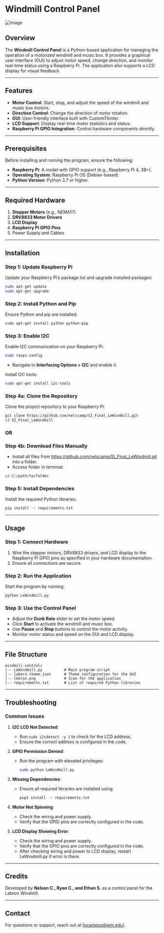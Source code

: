 # Windmill Control Panel
![image](https://github.com/user-attachments/assets/8f84e91e-aba8-421e-a36f-c573de80fd95)

## Overview
The **Windmill Control Panel** is a Python-based application for managing the operation of a motorized windmill and music box. It provides a graphical user interface (GUI) to adjust motor speed, change direction, and monitor real-time status using a Raspberry Pi. The application also supports a LCD display for visual feedback.

---

## Features
- **Motor Control**: Start, stop, and adjust the speed of the windmill and music box motors.
- **Direction Control**: Change the direction of motor rotation.
- **GUI**: User-friendly interface built with CustomTkinter.
- **LCD Support**: Display real-time motor statistics and status.
- **Raspberry Pi GPIO Integration**: Control hardware components directly.

---

## Prerequisites
Before installing and running the program, ensure the following:
- **Raspberry Pi**: A model with GPIO support (e.g., Raspberry Pi 4, 3B+).
- **Operating System**: Raspberry Pi OS (Debian-based).
- **Python Version**: Python 3.7 or higher.

---

## Required Hardware
1. **Stepper Motors** (e.g., NEMA17)
2. **DRV8833 Motor Drivers**
3. **LCD Display**
4. **Raspberry Pi GPIO Pins**
5. Power Supply and Cables

---

## Installation

### Step 1: Update Raspberry Pi
Update your Raspberry Pi’s package list and upgrade installed packages:
```bash
sudo apt-get update
sudo apt-get upgrade
```

### Step 2: Install Python and Pip
Ensure Python and pip are installed:
```bash
sudo apt-get install python python-pip
```

### Step 3: Enable I2C
Enable I2C communication on your Raspberry Pi:
```bash
sudo raspi-config
```
- Navigate to **Interfacing Options > I2C** and enable it.

Install I2C tools:
```bash
sudo apt-get install i2c-tools
```

### Step 4a: Clone the Repository
Clone the project repository to your Raspberry Pi:
```bash
git clone https://github.com/nelscamp/SI_Final_LeWindmill.git
cd SI_Final_LeWindmill
```

### OR ###

### Step 4b: Download Files Manually
- Install all files from https://github.com/nelscamp/SI_Final_LeWindmill.git into a folder.
- Access folder in terminal:
```bash
cd C:/path/to/folder
```

### Step 5: Install Dependencies
Install the required Python libraries:
```bash
pip install -r requirements.txt
```

---

## Usage

### Step 1: Connect Hardware
1. Wire the stepper motors, DRV8833 drivers, and LCD display to the Raspberry Pi GPIO pins as specified in your hardware documentation.
2. Ensure all connections are secure.

### Step 2: Run the Application
Start the program by running:
```bash
python LeWindmill.py
```

### Step 3: Use the Control Panel
- Adjust the **Dunk Rate** slider to set the motor speed.
- Click **Start** to activate the windmill and music box.
- Use **Pause** and **Stop** buttons to control the motor activity.
- Monitor motor status and speed on the GUI and LCD display.

---

## File Structure
```
windmill-control/
|-- LeWindmill.py          # Main program script
|-- lakers-theme.json      # Theme configuration for the GUI
|-- lebron.png             # Icon for the application
|-- requirements.txt       # List of required Python libraries
```

---

## Troubleshooting

### Common Issues
1. **I2C LCD Not Detected**:
   - Run `sudo i2cdetect -y 1` to check for the LCD address.
   - Ensure the correct address is configured in the code.

2. **GPIO Permission Denied**:
   - Run the program with elevated privileges:
     ```bash
     sudo python LeWindmill.py
     ```

3. **Missing Dependencies**:
   - Ensure all required libraries are installed using:
     ```bash
     pip3 install -r requirements.txt
     ```

4. **Motor Not Spinning**:
   - Check the wiring and power supply.
   - Verify that the GPIO pins are correctly configured in the code.
  
5. **LCD Display Showing Error**:
   - Check the wiring and power supply.
   - Verify that the GPIO pins are correctly configured in the code.
   - After checking wiring and power to LCD display, restart LeWindmill.py if error is there.
---

## Credits
Developed by **Nelson C., Ryan C., and Ethan S.** as a control panel for the Lebron Windmill.

---

## Contact
For questions or support, reach out at [ncampos@wm.edu].

